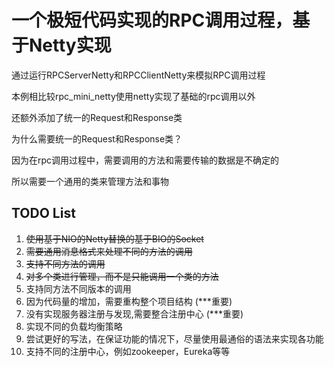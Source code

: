 # 一个极短代码实现的RPC调用过程，基于Netty实现

通过运行RPCServerNetty和RPCClientNetty来模拟RPC调用过程

本例相比较rpc_mini_netty使用netty实现了基础的rpc调用以外

还额外添加了统一的Request和Response类

为什么需要统一的Request和Response类？

因为在rpc调用过程中，需要调用的方法和需要传输的数据是不确定的

所以需要一个通用的类来管理方法和事物

## TODO List

1. ~~使用基于NIO的Netty替换的基于BIO的Socket~~
2. ~~需要通用消息格式来处理不同的方法的调用~~
3. ~~支持不同方法的调用~~
4. ~~对多个类进行管理，而不是只能调用一个类的方法~~
5. 支持同方法不同版本的调用 
6. 因为代码量的增加，需要重构整个项目结构 (***重要)
7. 没有实现服务器注册与发现,需要整合注册中心 (***重要)
7. 实现不同的负载均衡策略 
8. 尝试更好的写法，在保证功能的情况下，尽量使用最通俗的语法来实现各功能
9. 支持不同的注册中心，例如zookeeper，Eureka等等
